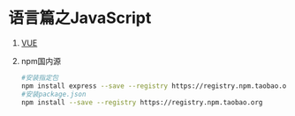 # 语言篇之JavaScript

1. [VUE](./README-VUE.md)

2. npm国内源

   ```bash
   #安装指定包
   npm install express --save --registry https://registry.npm.taobao.org
   #安装package.json
   npm install --save --registry https://registry.npm.taobao.org
   ```

   